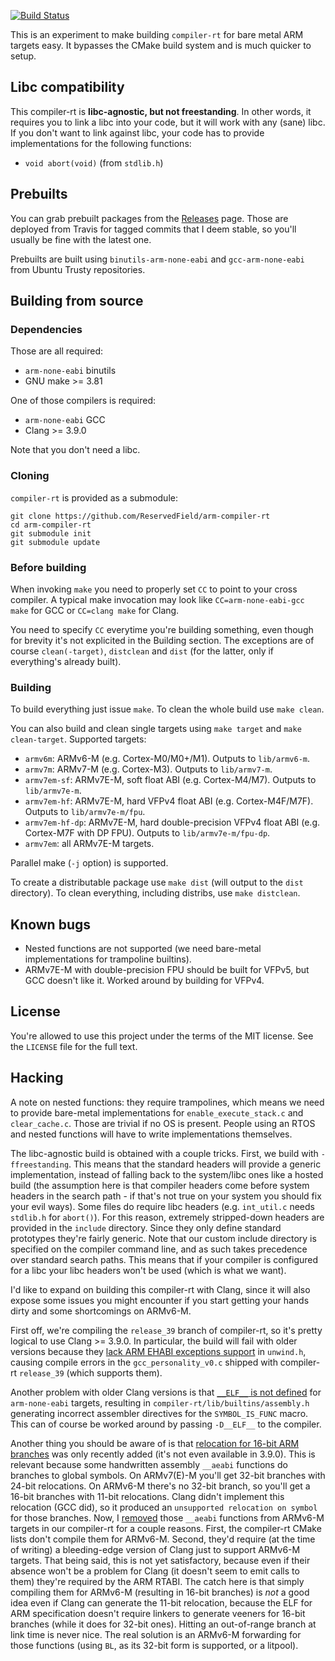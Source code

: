 [![Build Status](https://travis-ci.org/ReservedField/arm-compiler-rt.svg?branch=master)](https://travis-ci.org/ReservedField/arm-compiler-rt)

This is an experiment to make building `compiler-rt` for bare metal ARM targets
easy. It bypasses the CMake build system and is much quicker to setup.

## Libc compatibility

This compiler-rt is **libc-agnostic, but not freestanding**. In other words, it
requires you to link a libc into your code, but it will work with any (sane)
libc. If you don't want to link against libc, your code has to provide
implementations for the following functions:

* `void abort(void)` (from `stdlib.h`)

## Prebuilts

You can grab prebuilt packages from the [Releases](https://github.com/ReservedField/arm-compiler-rt/releases)
page. Those are deployed from Travis for tagged commits that I deem stable, so
you'll usually be fine with the latest one.

Prebuilts are built using `binutils-arm-none-eabi` and `gcc-arm-none-eabi` from
Ubuntu Trusty repositories.

## Building from source

### Dependencies

Those are all required:

 * `arm-none-eabi` binutils
 * GNU make >= 3.81

One of those compilers is required:

 * `arm-none-eabi` GCC
 * Clang >= 3.9.0

Note that you don't need a libc.

### Cloning

`compiler-rt` is provided as a submodule:
```
git clone https://github.com/ReservedField/arm-compiler-rt
cd arm-compiler-rt
git submodule init
git submodule update
```

### Before building

When invoking `make` you need to properly set `CC` to point to your cross
compiler. A typical make invocation may look like `CC=arm-none-eabi-gcc make`
for GCC or `CC=clang make` for Clang.

You need to specify `CC` everytime you're building something, even though for
brevity it's not explicited in the Building section. The exceptions are of
course `clean(-target)`, `distclean` and `dist` (for the latter, only if
everything's already built).

### Building

To build everything just issue `make`. To clean the whole build use
`make clean`.

You can also build and clean single targets using `make target` and
`make clean-target`. Supported targets:

 * `armv6m`: ARMv6-M (e.g. Cortex-M0/M0+/M1). Outputs to `lib/armv6-m`.
 * `armv7m`: ARMv7-M (e.g. Cortex-M3). Outputs to `lib/armv7-m`.
 * `armv7em-sf`: ARMv7E-M, soft float ABI (e.g. Cortex-M4/M7).
   Outputs to `lib/armv7e-m`.
 * `armv7em-hf`: ARMv7E-M, hard VFPv4 float ABI (e.g. Cortex-M4F/M7F).
   Outputs to `lib/armv7e-m/fpu`.
 * `armv7em-hf-dp`: ARMv7E-M, hard double-precision VFPv4 float ABI
   (e.g. Cortex-M7F with DP FPU). Outputs to `lib/armv7e-m/fpu-dp`.
 * `armv7em`: all ARMv7E-M targets.

Parallel make (`-j` option) is supported.

To create a distributable package use `make dist` (will output to the `dist`
directory). To clean everything, including distribs, use `make distclean`.

## Known bugs

 * Nested functions are not supported (we need bare-metal implementations for
   trampoline builtins).
 * ARMv7E-M with double-precision FPU should be built for VFPv5, but GCC
   doesn't like it. Worked around by building for VFPv4.

## License

You're allowed to use this project under the terms of the MIT license. See the
`LICENSE` file for the full text.

## Hacking

A note on nested functions: they require trampolines, which means we need to
provide bare-metal implementations for `enable_execute_stack.c` and
`clear_cache.c`. Those are trivial if no OS is present. People using an RTOS
and nested functions will have to write implementations themselves.

The libc-agnostic build is obtained with a couple tricks. First, we build
with `-ffreestanding`. This means that the standard headers will provide a
generic implementation, instead of falling back to the system/libc ones like a
hosted build (the assumption here is that compiler headers come before system
headers in the search path - if that's not true on your system you should fix
your evil ways). Some files do require libc headers (e.g. `int_util.c` needs
`stdlib.h` for `abort()`). For this reason, extremely stripped-down headers are
provided in the `include` directory. Since they only define standard prototypes
they're fairly generic. Note that our custom include directory is specified on
the compiler command line, and as such takes precedence over standard search
paths. This means that if your compiler is configured for a libc your libc
headers won't be used (which is what we want).

I'd like to expand on building this compiler-rt with Clang, since it will also
expose some issues you might encounter if you start getting your hands dirty
and some shortcomings on ARMv6-M.

First off, we're compiling the `release_39` branch of compiler-rt, so it's
pretty logical to use Clang >= 3.9.0. In particular, the build will fail with
older versions because they [lack ARM EHABI exceptions support](https://reviews.llvm.org/D15781)
in `unwind.h`, causing compile errors in the `gcc_personality_v0.c` shipped
with compiler-rt `release_39` (which supports them).

Another problem with older Clang versions is that [`__ELF__` is not defined](https://reviews.llvm.org/D19225)
for `arm-none-eabi` targets, resulting in `compiler-rt/lib/builtins/assembly.h`
generating incorrect assembler directives for the `SYMBOL_IS_FUNC` macro. This
can of course be worked around by passing `-D__ELF__` to the compiler.

Another thing you should be aware of is that [relocation for 16-bit ARM branches](https://github.com/llvm-mirror/llvm/commit/af86df2b0f3f987981877fad1c0854fc915e2474)
was only recently added (it's not even available in 3.9.0). This is relevant
because some handwritten assembly `__aeabi` functions do branches to global
symbols. On ARMv7(E)-M you'll get 32-bit branches with 24-bit relocations. On
ARMv6-M there's no 32-bit branch, so you'll get a 16-bit branches with 11-bit
relocations. Clang didn't implement this relocation (GCC did), so it produced
an `unsupported relocation on symbol` for those branches. Now, I [removed](https://github.com/ReservedField/arm-compiler-rt/commit/9a05715d1429ea48a937bad6cedacd22436cb1f5)
those `__aeabi` functions from ARMv6-M targets in our compiler-rt for a couple
reasons. First, the compiler-rt CMake lists don't compile them for ARMv6-M.
Second, they'd require (at the time of writing) a bleeding-edge version of
Clang just to support ARMv6-M targets. That being said, this is not yet
satisfactory, because even if their absence won't be a problem for Clang (it
doesn't seem to emit calls to them) they're required by the ARM RTABI. The
catch here is that simply compiling them for ARMv6-M (resulting in 16-bit
branches) is *not* a good idea even if Clang can generate the 11-bit
relocation, because the ELF for ARM specification doesn't require linkers to
generate veeners for 16-bit branches (while it does for 32-bit ones). Hitting
an out-of-range branch at link time is never nice. The real solution is an
ARMv6-M forwarding for those functions (using `BL`, as its 32-bit form is
supported, or a litpool).
